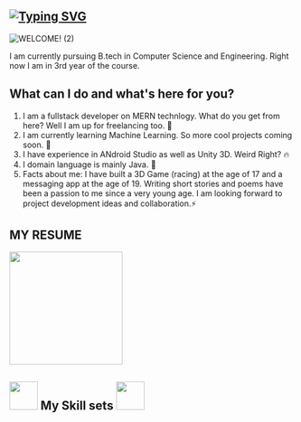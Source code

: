## [![Typing SVG](https://readme-typing-svg.herokuapp.com?color=%2336BCF7&lines=HI%2C+I+AM+HRISHIKESH!+%F0%9F%91%8B)](https://git.io/typing-svg)

![WELCOME! (2)](https://user-images.githubusercontent.com/66993478/153006812-d327af61-f187-4f49-97e4-ca7c02659aa8.png)


I am currently pursuing B.tech in Computer Science and Engineering. Right now I am in 3rd year of the course.


## What can I do and what's here for you?
1. I am a fullstack developer on MERN technlogy. What do you get from here? Well I am up for freelancing too. 🦾
2. I am currently learning Machine Learning. So more cool projects coming soon. 🤖
3. I have experience in ANdroid Studio as well as Unity 3D. Weird Right? 🔥
4. I domain language is mainly Java. 🏴󠁩󠁤󠁪󠁷󠁿
5. Facts about me: I have built a 3D Game (racing) at the age of 17 and a messaging app at the age of 19. Writing short stories and poems have been a passion to me since a very young age. I am looking forward to project development ideas and collaboration.⚡

## MY RESUME
<img src="https://res.cloudinary.com/dwtjde0mg/image/upload/v1644334196/github%20elements/56-document-outline_nrbvwv.gif" width="200" height="200" transform=rotate(45deg) />


## <img src="https://res.cloudinary.com/dwtjde0mg/image/upload/v1644334004/github%20elements/742-multimedia-code-1-outline_1_iqd4cb.gif" width="50" height="50" /> My Skill sets <img src="https://res.cloudinary.com/dwtjde0mg/image/upload/v1644334004/github%20elements/742-multimedia-code-1-outline_1_iqd4cb.gif" width="50" height="50" /> 


